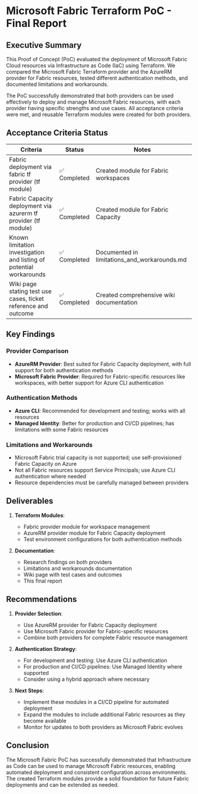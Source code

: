 # Microsoft Fabric Terraform PoC - Final Report

## Executive Summary
This Proof of Concept (PoC) evaluated the deployment of Microsoft Fabric Cloud resources via Infrastructure as Code (IaC) using Terraform. We compared the Microsoft Fabric Terraform provider and the AzureRM provider for Fabric resources, tested different authentication methods, and documented limitations and workarounds.

The PoC successfully demonstrated that both providers can be used effectively to deploy and manage Microsoft Fabric resources, with each provider having specific strengths and use cases. All acceptance criteria were met, and reusable Terraform modules were created for both providers.

## Acceptance Criteria Status
| Criteria | Status | Notes |
|----------|--------|-------|
| Fabric deployment via fabric tf provider (tf module) | ✅ Completed | Created module for Fabric workspaces |
| Fabric Capacity deployment via azurerm tf provider (tf module) | ✅ Completed | Created module for Fabric Capacity |
| Known limitation investigation and listing of potential workarounds | ✅ Completed | Documented in limitations_and_workarounds.md |
| Wiki page stating test use cases, ticket reference and outcome | ✅ Completed | Created comprehensive wiki documentation |

## Key Findings

### Provider Comparison
- **AzureRM Provider**: Best suited for Fabric Capacity deployment, with full support for both authentication methods
- **Microsoft Fabric Provider**: Required for Fabric-specific resources like workspaces, with better support for Azure CLI authentication

### Authentication Methods
- **Azure CLI**: Recommended for development and testing; works with all resources
- **Managed Identity**: Better for production and CI/CD pipelines; has limitations with some Fabric resources

### Limitations and Workarounds
- Microsoft Fabric trial capacity is not supported; use self-provisioned Fabric Capacity on Azure
- Not all Fabric resources support Service Principals; use Azure CLI authentication where needed
- Resource dependencies must be carefully managed between providers

## Deliverables
1. **Terraform Modules**:
   - Fabric provider module for workspace management
   - AzureRM provider module for Fabric Capacity deployment
   - Test environment configurations for both authentication methods

2. **Documentation**:
   - Research findings on both providers
   - Limitations and workarounds documentation
   - Wiki page with test cases and outcomes
   - This final report

## Recommendations
1. **Provider Selection**:
   - Use AzureRM provider for Fabric Capacity deployment
   - Use Microsoft Fabric provider for Fabric-specific resources
   - Combine both providers for complete Fabric resource management

2. **Authentication Strategy**:
   - For development and testing: Use Azure CLI authentication
   - For production and CI/CD pipelines: Use Managed Identity where supported
   - Consider using a hybrid approach where necessary

3. **Next Steps**:
   - Implement these modules in a CI/CD pipeline for automated deployment
   - Expand the modules to include additional Fabric resources as they become available
   - Monitor for updates to both providers as Microsoft Fabric evolves

## Conclusion
The Microsoft Fabric PoC has successfully demonstrated that Infrastructure as Code can be used to manage Microsoft Fabric resources, enabling automated deployment and consistent configuration across environments. The created Terraform modules provide a solid foundation for future Fabric deployments and can be extended as needed.
